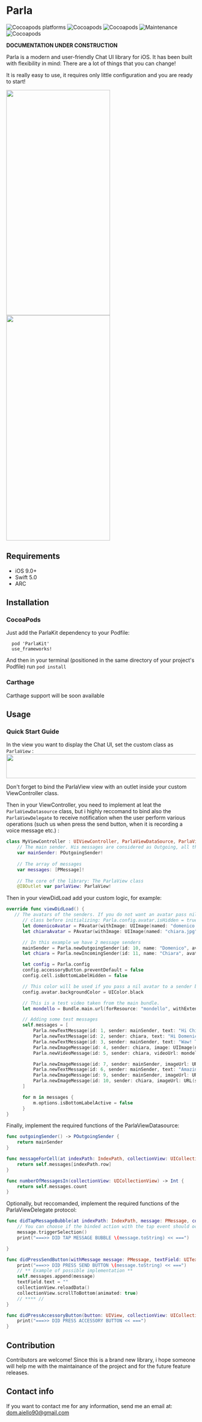 # Parla

![Cocoapods platforms](https://img.shields.io/cocoapods/p/ParlaKit.svg?color=%23fb0006)
![Cocoapods](https://img.shields.io/badge/language-swift%205.0-red.svg)
![Cocoapods](https://img.shields.io/cocoapods/v/ParlaKit.svg?color=green)
![Maintenance](https://img.shields.io/maintenance/yes/2019.svg)
![Cocoapods](https://img.shields.io/cocoapods/l/ParlaKit.svg)

**DOCUMENTATION UNDER CONSTRUCTION**

Parla is a modern and user-friendly Chat UI library for iOS. It has been built with flexibility in mind: There are a lot of things that you can change!

It is really easy to use, it requires only little configuration and you are ready to start!

<img src="https://github.com/cyclonesword/parla/blob/master/Test%20Resources/Simulator%20Screen%20Shot%20-%20iPhone%20X%CA%80%20-%202019-05-18%20at%2012.17.41.png?raw=true" width="276" height="598"><img src="https://github.com/cyclonesword/parla/blob/master/Test%20Resources/Simulator%20Screen%20Shot%20-%20iPhone%20X%CA%80%20-%202019-05-18%20at%2012.17.46.png?raw=true" width="276" height="598">

## Requirements

* iOS 9.0+
* Swift 5.0
* ARC

## Installation
### CocoaPods

Just add the ParlaKit dependency to your Podfile:
```cocoapods
  pod 'ParlaKit'
  use_frameworks!
```
And then in your terminal (positioned in the same directory of your project's Podfile) run ```pod install``` 

### Carthage
Carthage support will be soon available

## Usage
### Quick Start Guide

In the view you want to display the Chat UI, set the custom class as  ```ParlaView``` :
<img src="https://github.com/cyclonesword/parla/blob/master/Test%20Resources/github_task1.png?raw=true" width="821" height="64">

Don't forget to bind the ParlaView view with an outlet inside your custom ViewController class.

Then in your ViewController, you need to implement at leat the ```ParlaViewDatasource``` class, but i highly reccomand to bind also the ```ParlaViewDelegate``` to receive notification when the user perform various operations (such us when press the send button, when it is recording a voice message etc.) :
```swift
class MyViewController : UIViewController, ParlaViewDataSource, ParlaViewDelegate { 
    // The main sender. His messages are considered as Outgoing, all the messages of other senders will be considerer as Incoming messages.
    var mainSender: POutgoingSender!
    
    // The array of messages
    var messages: [PMessage]!
    
    // The core of the library: The ParlaView class
    @IBOutlet var parlaView: ParlaView!
```

Then in your viewDidLoad add your custom logic, for example: 
```swift
override func viewDidLoad() {
   // The avatars of the senders. If you do not want an avatar pass nil and disable avatar in the config
      // class before initializing: Parla.config.avatar.isHidden = true
      let domenicoAvatar = PAvatar(withImage: UIImage(named: "domenico.jpeg")!)
      let chiaraAvatar = PAvatar(withImage: UIImage(named: "chiara.jpg")!)

      // In this example we have 2 message senders
      mainSender = Parla.newOutgoingSender(id: 10, name: "Domenico", avatar: nil)
      let chiara = Parla.newIncomingSender(id: 11, name: "Chiara", avatar: chiaraAvatar)

      let config = Parla.config
      config.accessoryButton.preventDefault = false
      config.cell.isBottomLabelHidden = false

      // This color will be used if you pass a nil avatar to a sender but do not set the isHidden property to true.
      config.avatar.backgroundColor = UIColor.black

      // This is a test video taken from the main bundle.
      let mondello = Bundle.main.url(forResource: "mondello", withExtension: "mp4")!

      // Adding some test messages
      self.messages = [
          Parla.newTextMessage(id: 1, sender: mainSender, text: "Hi Chiara! How are you? :)"),
          Parla.newTextMessage(id: 2, sender: chiara, text: "Hi Domenico, all right! I'm sitting on a deckchiar here in the wonderful beach of Mondello, in Palermo (Italy)  :)"),
          Parla.newTextMessage(id: 3, sender: mainSender, text: "Waw! Tha's awesome! I can't wait to see a picture of you in this wonderful place!"),
          Parla.newImageMessage(id: 4, sender: chiara, image: UIImage(named: "mondello-beach.jpg")!),
          Parla.newVideoMessage(id: 5, sender: chiara, videoUrl: mondello),

          Parla.newImageMessage(id: 7, sender: mainSender, imageUrl: URL(string: "https://jbytes.space:8443/download/image/21-06-2019_18-23-28-66208504000000.png")!),
          Parla.newTextMessage(id: 6, sender: mainSender, text: "Amazing, i'm coming right now!"),
          Parla.newImageMessage(id: 9, sender: mainSender, imageUrl: URL(string: "https://www.hitsicily.com/_files/uploads/mondello-palermo-sicily-beach-2.jpg")!),
          Parla.newImageMessage(id: 10, sender: chiara, imageUrl: URL(string: "https://www.hitsicily.com/_files/uploads/ciao.jpg")!)
      ]

      for m in messages {
          m.options.isBottomLabelActive = false
      }
}
```

Finally, implement the required functions of the ParlaViewDatasource:
```swift
func outgoingSender() -> POutgoingSender {
    return mainSender
}

func messageForCell(at indexPath: IndexPath, collectionView: UICollectionView) -> PMessage {
    return self.messages[indexPath.row]
}

func numberOfMessagesIn(collectionView: UICollectionView) -> Int {
    return self.messages.count
}
 ```
 
Optionally, but reccomanded, implement the required functions of the ParlaViewDelegate protocol:
```swift
func didTapMessageBubble(at indexPath: IndexPath, message: PMessage, collectionView: UICollectionView) {
    // You can choose if the binded action with the tap event should occur.
    message.triggerSelection()
    print("===>> DID TAP MESSAGE BUBBLE \(message.toString) << ===")

}

func didPressSendButton(withMessage message: PMessage, textField: UITextField, collectionView: UICollectionView) {
    print("===>> DID PRESS SEND BUTTON \(message.toString) << ===")
    // ** Example of possible implementation **
    self.messages.append(message)
    textField.text = ""
    collectionView.reloadData()
    collectionView.scrollToBottom(animated: true)
    // **** //
}

func didPressAccessoryButton(button: UIView, collectionView: UICollectionView) {
    print("===>> DID PRESS ACCESSORY BUTTON << ===")
}
 ```
 
 ## Contribution
 
Contributors are welcome! 
Since this is a brand new library, i hope someone will help me with the maintainance of the project and for the future feature releases.
 
 ## Contact info
 
 If you want to contact me for any information, send me an email at: dom.aiello90@gmail.com

